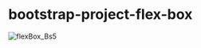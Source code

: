# bootstrap-project-flex-box
![flexBox_Bs5](https://user-images.githubusercontent.com/96654573/208319877-44bf3531-5f0f-4921-8e5f-7cf6dce3a3c7.png)
